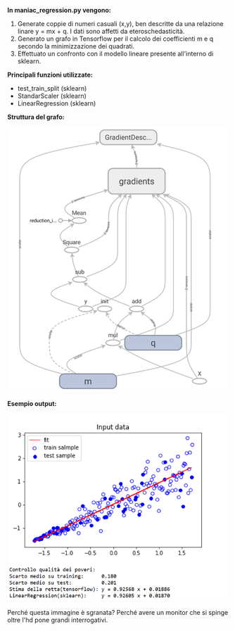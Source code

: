 **In maniac_regression.py vengono:**

1) Generate coppie di numeri casuali (x,y), ben descritte da una relazione linare y = mx + q. I dati sono affetti da eteroschedasticità.
2) Generato un grafo in Tensorflow per il calcolo dei coefficienti m e q secondo la minimizzazione dei quadrati. 
3) Effettuato un confronto con il modello lineare presente all'interno di sklearn.

**Principali funzioni utilizzate:**

- test_train_split (sklearn)
- StandarScaler (sklearn)
- LinearRegression (sklearn)

**Struttura del grafo:**

![alt text](https://raw.githubusercontent.com/z374/Tensorflow/master/Linear_Regression/strutt.PNG)

**Esempio output:**

![alt text](https://raw.githubusercontent.com/z374/Tensorflow/master/Linear_Regression/output.PNG)

Perché questa immagine è sgranata? Perché avere un monitor che si spinge oltre l'hd pone grandi interrogativi.
